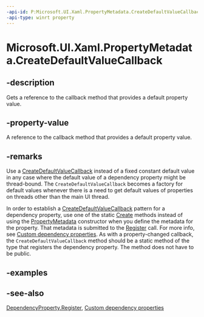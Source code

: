 ```yaml
---
-api-id: P:Microsoft.UI.Xaml.PropertyMetadata.CreateDefaultValueCallback
-api-type: winrt property
---
```


<!-- Property syntax
public Microsoft.UI.Xaml.CreateDefaultValueCallback CreateDefaultValueCallback { get; }
-->

# Microsoft.UI.Xaml.PropertyMetadata.CreateDefaultValueCallback

## -description

Gets a reference to the callback method that provides a default property value.

## -property-value

A reference to the callback method that provides a default property value.

## -remarks

Use a [CreateDefaultValueCallback](createdefaultvaluecallback.md) instead of a fixed constant default value in any case where the default value of a dependency property might be thread-bound. The `CreateDefaultValueCallback` becomes a factory for default values whenever there is a need to get default values of properties on threads other than the main UI thread.

In order to establish a [CreateDefaultValueCallback](createdefaultvaluecallback.md) pattern for a dependency property, use one of the static [Create](propertymetadata_create_1554665429.md) methods instead of using the [PropertyMetadata](propertymetadata_propertymetadata_425806119.md) constructor when you define the metadata for the property. That metadata is submitted to the [Register](dependencyproperty_register_928563513.md) call. For more info, see [Custom dependency properties](/windows/uwp/xaml-platform/custom-dependency-properties). As with a property-changed callback, the `CreateDefaultValueCallback` method should be a static method of the type that registers the dependency property. The method does not have to be public.

## -examples

## -see-also

[DependencyProperty.Register](dependencyproperty_register_928563513.md), [Custom dependency properties](/windows/uwp/xaml-platform/custom-dependency-properties)

